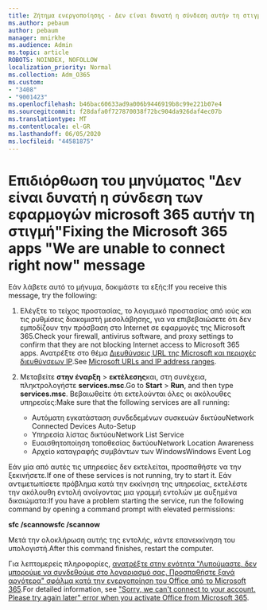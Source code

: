 ```yaml
---
title: Ζήτημα ενεργοποίησης - Δεν είναι δυνατή η σύνδεση αυτήν τη στιγμή
ms.author: pebaum
author: pebaum
manager: mnirkhe
ms.audience: Admin
ms.topic: article
ROBOTS: NOINDEX, NOFOLLOW
localization_priority: Normal
ms.collection: Adm_O365
ms.custom:
- "3408"
- "9001423"
ms.openlocfilehash: b46bac60633ad9a006b9446919b8c99e221b07e4
ms.sourcegitcommit: f28dafa0f727870038f72bc904da926daf4ec07b
ms.translationtype: MT
ms.contentlocale: el-GR
ms.lasthandoff: 06/05/2020
ms.locfileid: "44581875"
---
```

# <a name="fixing-the-microsoft-365-apps-we-are-unable-to-connect-right-now-message"></a><span data-ttu-id="52825-102">Επιδιόρθωση του μηνύματος "Δεν είναι δυνατή η σύνδεση των εφαρμογών microsoft 365 αυτήν τη στιγμή"</span><span class="sxs-lookup"><span data-stu-id="52825-102">Fixing the Microsoft 365 apps "We are unable to connect right now" message</span></span>

<span data-ttu-id="52825-103">Εάν λάβετε αυτό το μήνυμα, δοκιμάστε τα εξής:</span><span class="sxs-lookup"><span data-stu-id="52825-103">If you receive this message, try the following:</span></span>

1. <span data-ttu-id="52825-104">Ελέγξτε το τείχος προστασίας, το λογισμικό προστασίας από ιούς και τις ρυθμίσεις διακομιστή μεσολάβησης, για να επιβεβαιώσετε ότι δεν εμποδίζουν την πρόσβαση στο Internet σε εφαρμογές της Microsoft 365.</span><span class="sxs-lookup"><span data-stu-id="52825-104">Check your firewall, antivirus software, and proxy settings to confirm that they are not blocking Internet access to Microsoft 365 apps.</span></span> <span data-ttu-id="52825-105">Ανατρέξτε στο θέμα [Διευθύνσεις URL της Microsoft και περιοχές διευθύνσεων IP](https://docs.microsoft.com/office365/enterprise/urls-and-ip-address-ranges).</span><span class="sxs-lookup"><span data-stu-id="52825-105">See [Microsoft URLs and IP address ranges](https://docs.microsoft.com/office365/enterprise/urls-and-ip-address-ranges).</span></span>

2. <span data-ttu-id="52825-106">Μεταβείτε **στην έναρξη**  >  **εκτέλεσης**και, στη συνέχεια, πληκτρολογήστε **services.msc**.</span><span class="sxs-lookup"><span data-stu-id="52825-106">Go to **Start** > **Run**, and then type **services.msc**.</span></span> <span data-ttu-id="52825-107">Βεβαιωθείτε ότι εκτελούνται όλες οι ακόλουθες υπηρεσίες:</span><span class="sxs-lookup"><span data-stu-id="52825-107">Make sure that the following services are all running:</span></span>
    - <span data-ttu-id="52825-108">Αυτόματη εγκατάσταση συνδεδεμένων συσκευών δικτύου</span><span class="sxs-lookup"><span data-stu-id="52825-108">Network Connected Devices Auto-Setup</span></span>
    - <span data-ttu-id="52825-109">Υπηρεσία λίστας δικτύου</span><span class="sxs-lookup"><span data-stu-id="52825-109">Network List Service</span></span>
    - <span data-ttu-id="52825-110">Ευαισθητοποίηση τοποθεσίας δικτύου</span><span class="sxs-lookup"><span data-stu-id="52825-110">Network Location Awareness</span></span>
    - <span data-ttu-id="52825-111">Αρχείο καταγραφής συμβάντων των Windows</span><span class="sxs-lookup"><span data-stu-id="52825-111">Windows Event Log</span></span>

<span data-ttu-id="52825-112">Εάν μία από αυτές τις υπηρεσίες δεν εκτελείται, προσπαθήστε να την ξεκινήσετε.</span><span class="sxs-lookup"><span data-stu-id="52825-112">If one of these services is not running, try to start it.</span></span> <span data-ttu-id="52825-113">Εάν αντιμετωπίσετε πρόβλημα κατά την εκκίνηση της υπηρεσίας, εκτελέστε την ακόλουθη εντολή ανοίγοντας μια γραμμή εντολών με αυξημένα δικαιώματα:</span><span class="sxs-lookup"><span data-stu-id="52825-113">If you have a problem starting the service, run the following command by opening a command prompt with elevated permissions:</span></span>

<span data-ttu-id="52825-114">**sfc /scannow**</span><span class="sxs-lookup"><span data-stu-id="52825-114">**sfc /scannow**</span></span>

<span data-ttu-id="52825-115">Μετά την ολοκλήρωση αυτής της εντολής, κάντε επανεκκίνηση του υπολογιστή.</span><span class="sxs-lookup"><span data-stu-id="52825-115">After this command finishes, restart the computer.</span></span>

<span data-ttu-id="52825-116">Για λεπτομερείς πληροφορίες, [ανατρέξτε στην ενότητα "Λυπούμαστε, δεν μπορούμε να συνδεθούμε στο λογαριασμό σας. Προσπαθήστε ξανά αργότερα" σφάλμα κατά την ενεργοποίηση του Office από το Microsoft 365](https://docs.microsoft.com/office/troubleshoot/activation-installation/issue-when-activate-office-from-office-365).</span><span class="sxs-lookup"><span data-stu-id="52825-116">For detailed information, see ["Sorry, we can't connect to your account. Please try again later" error when you activate Office from Microsoft 365](https://docs.microsoft.com/office/troubleshoot/activation-installation/issue-when-activate-office-from-office-365).</span></span>